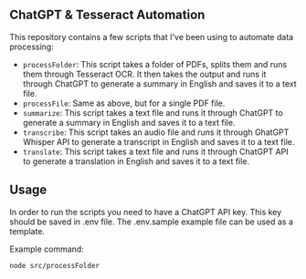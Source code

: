 ## ChatGPT & Tesseract Automation

This repository contains a few scripts that I've been using to automate data processing:

- `processFolder`: This script takes a folder of PDFs, splits them and runs them through Tesseract OCR. It then takes the output and runs it through ChatGPT to generate a summary in English and saves it to a text file.
- `processFile`: Same as above, but for a single PDF file.
- `summarize`: This script takes a text file and runs it through ChatGPT to generate a summary in English and saves it to a text file.
- `transcribe`: This script takes an audio file and runs it through GhatGPT Whisper API to generate a transcript in English and saves it to a text file.
- `translate`: This script takes a text file and runs it through ChatGPT API to generate a translation in English and saves it to a text file.

## Usage

In order to run the scripts you need to have a ChatGPT API key. This key should be saved in .env file. The .env.sample example file can be used as a template.

Example command:

`node src/processFolder`
